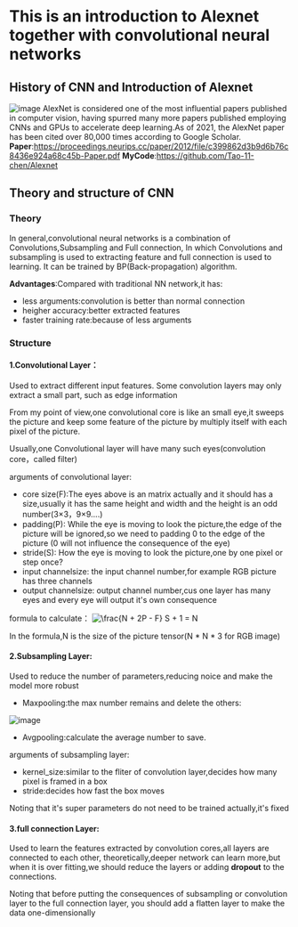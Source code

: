 # This is an introduction to Alexnet together with convolutional neural networks

## History of CNN and Introduction of Alexnet

![image](https://s3.bmp.ovh/imgs/2022/01/f3717cf0892d9891.png)
AlexNet is considered one of the most influential papers published in computer vision, having spurred many more papers published employing CNNs and GPUs to accelerate deep learning.As of 2021, the AlexNet paper has been cited over 80,000 times according to Google Scholar.
**Paper**:https://proceedings.neurips.cc/paper/2012/file/c399862d3b9d6b76c8436e924a68c45b-Paper.pdf
**MyCode**:https://github.com/Tao-11-chen/Alexnet

## Theory and structure of CNN

### Theory
  In general,convolutional neural networks is a combination of Convolutions,Subsampling and Full connection,
  In which Convolutions and subsampling is used to extracting feature and full connection is used to learning.
  It can be trained by BP(Back-propagation) algorithm.

  
  **Advantages**:Compared with traditional NN network,it has:
  - less arguments:convolution is better than normal connection
  - heigher accuracy:better extracted features
  - faster training rate:because of less arguments
    
    
### Structure
#### 1.Convolutional Layer：
Used to extract different input features. Some convolution layers may only extract a small part, such as edge information


From my point of view,one convolutional core is like an small eye,it sweeps the picture and keep some feature of the picture 
by multiply itself with each pixel of the picture.

Usually,one Convolutional layer will have many such eyes(convolution core，called filter)

arguments of convolutional layer:
- core size(F):The eyes above is an matrix actually and it should has a size,usually it has the same height and width and the height is 
an odd number(3×3，9×9....)
- padding(P): While the eye is moving to look the picture,the edge of the picture will be ignored,so we need to padding 0 to the edge of the picture
(0 will not influence the consequence of the eye)
- stride(S): How the eye is moving to look the picture,one by one pixel or step once?
- input channelsize: the input channel number,for example RGB picture has three channels
- output channelsize: output channel number,cus one layer has many eyes and every eye will output it's own consequence 


formula to calculate：
<img src="https://latex.codecogs.com/svg.image?\frac{N&space;&plus;&space;2P&space;-&space;F}&space;S&space;&plus;&space;1&space;=&space;N" title="\frac{N + 2P - F} S + 1 = N" />

In the formula,N is the size of the picture tensor(N * N * 3 for RGB image)


#### 2.Subsampling Layer:
Used to reduce the number of parameters,reducing noice and make the model more robust

- Maxpooling:the max number remains and delete the others:

![image](https://img-blog.csdnimg.cn/20191005144841748.png)

- Avgpooling:calculate the average number to save.

arguments of subsampling layer:
- kernel_size:similar to the fliter of convolution layer,decides how many pixel is framed in a box
- stride:decides how fast the box moves

Noting that it's super parameters do not need to be trained actually,it's fixed


#### 3.full connection Layer:
Used to learn the features extracted by convolution cores,all layers are connected to each other,
theoretically,deeper network can learn more,but when it is over fitting,we should reduce the layers or
adding **dropout** to the connections.

Noting that before putting the consequences of subsampling or convolution layer to the full connection layer,
you should add a flatten layer to make the data one-dimensionally









  
  
